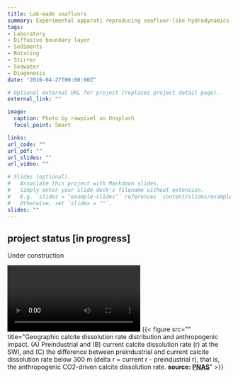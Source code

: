 ```yaml
---
title: Lab-made seafloors
summary: Experimental apparati reproducing seafloor-like hydrodynamics, to study early diagenesis in all kind of benthic environments, directly from the lab.
tags:
- Laboratory
- Diffusive boundary layer
- Sediments
- Rotating
- Stirrer
- Seawater
- Diagenesis
date: "2016-04-27T00:00:00Z"

# Optional external URL for project (replaces project detail page).
external_link: ""

image:
  caption: Photo by rawpixel on Unsplash
  focal_point: Smart

links:
url_code: ""
url_pdf: ""
url_slides: ""
url_video: ""

# Slides (optional).
#   Associate this project with Markdown slides.
#   Simply enter your slide deck's filename without extension.
#   E.g. `slides = "example-slides"` references `content/slides/example-slides.md`.
#   Otherwise, set `slides = ""`.
slides: ""
---
```


## project status [**in progress**]

Under construction

![avi](./deep_cfc_SGE200.avi)
{{< figure src="" title="Geographic calcite dissolution rate distribution and anthropogenic impact. (A) Preindustrial and (B) current calcite dissolution rate (r) at the SWI, and (C) the difference between preindustrial and current calcite dissolution rate below 300 m (delta r = current r - preindustrial r), that is, the anthropogenic CO2-driven calcite dissolution rate. **source: [PNAS](https://www.pnas.org/content/115/46/11700)**" >}}
